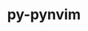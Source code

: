 ---
title: "py-pynvim"
layout: cache
categories: [package, develop]
meta: {"versions": ["0.4.3"], "compilers": ["apple-clang@=15.0.0", "gcc@=10.2.1", "gcc@=7.5.0"], "oss": ["centos7", "ubuntu18.04", "ventura"], "platforms": ["darwin", "linux"], "targets": ["aarch64", "x86_64_v3"], "stacks": ["developer-tools", "developer-tools-darwin", "developer-tools-manylinux2014", "root"], "num_specs": 14, "num_specs_by_stack": {"developer-tools-darwin": 5, "root": 14, "developer-tools-manylinux2014": 5, "developer-tools": 4}}
spec_details: [{"hash": "c4eel5pjdxczcqd55db3gupwnk6ksf4o", "compiler": "apple-clang@=15.0.0", "versions": ["0.4.3"], "os": "ventura", "platform": "darwin", "target": "aarch64", "variants": ["build_system=python_pip"], "stacks": ["developer-tools-darwin", "root"], "size": "-", "tarball": "https://binaries.spack.io/develop/build_cache/darwin-ventura-aarch64/apple-clang-15.0.0/py-pynvim-0.4.3/darwin-ventura-aarch64-apple-clang-15.0.0-py-pynvim-0.4.3-c4eel5pjdxczcqd55db3gupwnk6ksf4o.spack"}, {"hash": "et46axwvakdigkx733oa5is7wy64vq7k", "compiler": "apple-clang@=15.0.0", "versions": ["0.4.3"], "os": "ventura", "platform": "darwin", "target": "aarch64", "variants": ["build_system=python_pip"], "stacks": ["developer-tools-darwin", "root"], "size": "-", "tarball": "https://binaries.spack.io/develop/build_cache/darwin-ventura-aarch64/apple-clang-15.0.0/py-pynvim-0.4.3/darwin-ventura-aarch64-apple-clang-15.0.0-py-pynvim-0.4.3-et46axwvakdigkx733oa5is7wy64vq7k.spack"}, {"hash": "hxcacorpp7hnieiib7vqiwsbspru6nz2", "compiler": "apple-clang@=15.0.0", "versions": ["0.4.3"], "os": "ventura", "platform": "darwin", "target": "aarch64", "variants": ["build_system=python_pip"], "stacks": ["developer-tools-darwin", "root"], "size": "-", "tarball": "https://binaries.spack.io/develop/build_cache/darwin-ventura-aarch64/apple-clang-15.0.0/py-pynvim-0.4.3/darwin-ventura-aarch64-apple-clang-15.0.0-py-pynvim-0.4.3-hxcacorpp7hnieiib7vqiwsbspru6nz2.spack"}, {"hash": "nqchctta4r33fbx6ggsd6kol3bwf6763", "compiler": "apple-clang@=15.0.0", "versions": ["0.4.3"], "os": "ventura", "platform": "darwin", "target": "aarch64", "variants": ["build_system=python_pip"], "stacks": ["developer-tools-darwin", "root"], "size": "-", "tarball": "https://binaries.spack.io/develop/build_cache/darwin-ventura-aarch64/apple-clang-15.0.0/py-pynvim-0.4.3/darwin-ventura-aarch64-apple-clang-15.0.0-py-pynvim-0.4.3-nqchctta4r33fbx6ggsd6kol3bwf6763.spack"}, {"hash": "ob4idwpt2zxya5e2q7xndlirzxbt5ztv", "compiler": "apple-clang@=15.0.0", "versions": ["0.4.3"], "os": "ventura", "platform": "darwin", "target": "aarch64", "variants": ["build_system=python_pip"], "stacks": ["developer-tools-darwin", "root"], "size": "-", "tarball": "https://binaries.spack.io/develop/build_cache/darwin-ventura-aarch64/apple-clang-15.0.0/py-pynvim-0.4.3/darwin-ventura-aarch64-apple-clang-15.0.0-py-pynvim-0.4.3-ob4idwpt2zxya5e2q7xndlirzxbt5ztv.spack"}, {"hash": "432x2juormgrjzeezban6v2g2dbulovd", "compiler": "gcc@=10.2.1", "versions": ["0.4.3"], "os": "centos7", "platform": "linux", "target": "x86_64_v3", "variants": ["build_system=python_pip"], "stacks": ["root", "developer-tools-manylinux2014"], "size": "-", "tarball": "https://binaries.spack.io/develop/build_cache/linux-centos7-x86_64_v3/gcc-10.2.1/py-pynvim-0.4.3/linux-centos7-x86_64_v3-gcc-10.2.1-py-pynvim-0.4.3-432x2juormgrjzeezban6v2g2dbulovd.spack"}, {"hash": "awdr7dal6tlylaswqjcu6zjccrmlusyv", "compiler": "gcc@=10.2.1", "versions": ["0.4.3"], "os": "centos7", "platform": "linux", "target": "x86_64_v3", "variants": ["build_system=python_pip"], "stacks": ["root", "developer-tools-manylinux2014"], "size": "-", "tarball": "https://binaries.spack.io/develop/build_cache/linux-centos7-x86_64_v3/gcc-10.2.1/py-pynvim-0.4.3/linux-centos7-x86_64_v3-gcc-10.2.1-py-pynvim-0.4.3-awdr7dal6tlylaswqjcu6zjccrmlusyv.spack"}, {"hash": "jlzeo6ripif57wscq4w6ylgphodjwyoe", "compiler": "gcc@=10.2.1", "versions": ["0.4.3"], "os": "centos7", "platform": "linux", "target": "x86_64_v3", "variants": ["build_system=python_pip"], "stacks": ["root", "developer-tools-manylinux2014"], "size": "-", "tarball": "https://binaries.spack.io/develop/build_cache/linux-centos7-x86_64_v3/gcc-10.2.1/py-pynvim-0.4.3/linux-centos7-x86_64_v3-gcc-10.2.1-py-pynvim-0.4.3-jlzeo6ripif57wscq4w6ylgphodjwyoe.spack"}, {"hash": "nnmv4dgtrnsug2vswkul7dojr3b5qlbw", "compiler": "gcc@=10.2.1", "versions": ["0.4.3"], "os": "centos7", "platform": "linux", "target": "x86_64_v3", "variants": ["build_system=python_pip"], "stacks": ["root", "developer-tools-manylinux2014"], "size": "-", "tarball": "https://binaries.spack.io/develop/build_cache/linux-centos7-x86_64_v3/gcc-10.2.1/py-pynvim-0.4.3/linux-centos7-x86_64_v3-gcc-10.2.1-py-pynvim-0.4.3-nnmv4dgtrnsug2vswkul7dojr3b5qlbw.spack"}, {"hash": "ulfkrj3eo23j4dkpyjd5z3gsyuesrvj7", "compiler": "gcc@=10.2.1", "versions": ["0.4.3"], "os": "centos7", "platform": "linux", "target": "x86_64_v3", "variants": ["build_system=python_pip"], "stacks": ["root", "developer-tools-manylinux2014"], "size": "-", "tarball": "https://binaries.spack.io/develop/build_cache/linux-centos7-x86_64_v3/gcc-10.2.1/py-pynvim-0.4.3/linux-centos7-x86_64_v3-gcc-10.2.1-py-pynvim-0.4.3-ulfkrj3eo23j4dkpyjd5z3gsyuesrvj7.spack"}, {"hash": "2oi6jjadru3npio6gneqvz3rz6cggk5q", "compiler": "gcc@=7.5.0", "versions": ["0.4.3"], "os": "ubuntu18.04", "platform": "linux", "target": "x86_64_v3", "variants": ["build_system=python_pip"], "stacks": ["developer-tools", "root"], "size": "-", "tarball": "https://binaries.spack.io/develop/build_cache/linux-ubuntu18.04-x86_64_v3/gcc-7.5.0/py-pynvim-0.4.3/linux-ubuntu18.04-x86_64_v3-gcc-7.5.0-py-pynvim-0.4.3-2oi6jjadru3npio6gneqvz3rz6cggk5q.spack"}, {"hash": "msqmykv6mjoyqzpxlvmna5pt43ysugzx", "compiler": "gcc@=7.5.0", "versions": ["0.4.3"], "os": "ubuntu18.04", "platform": "linux", "target": "x86_64_v3", "variants": ["build_system=python_pip"], "stacks": ["developer-tools", "root"], "size": "-", "tarball": "https://binaries.spack.io/develop/build_cache/linux-ubuntu18.04-x86_64_v3/gcc-7.5.0/py-pynvim-0.4.3/linux-ubuntu18.04-x86_64_v3-gcc-7.5.0-py-pynvim-0.4.3-msqmykv6mjoyqzpxlvmna5pt43ysugzx.spack"}, {"hash": "qjif35df3awvcxhcix4fuerulv63loub", "compiler": "gcc@=7.5.0", "versions": ["0.4.3"], "os": "ubuntu18.04", "platform": "linux", "target": "x86_64_v3", "variants": ["build_system=python_pip"], "stacks": ["developer-tools", "root"], "size": "-", "tarball": "https://binaries.spack.io/develop/build_cache/linux-ubuntu18.04-x86_64_v3/gcc-7.5.0/py-pynvim-0.4.3/linux-ubuntu18.04-x86_64_v3-gcc-7.5.0-py-pynvim-0.4.3-qjif35df3awvcxhcix4fuerulv63loub.spack"}, {"hash": "xmxwi6ytowpdsspz5jn5i2pjt4coexsw", "compiler": "gcc@=7.5.0", "versions": ["0.4.3"], "os": "ubuntu18.04", "platform": "linux", "target": "x86_64_v3", "variants": ["build_system=python_pip"], "stacks": ["developer-tools", "root"], "size": "-", "tarball": "https://binaries.spack.io/develop/build_cache/linux-ubuntu18.04-x86_64_v3/gcc-7.5.0/py-pynvim-0.4.3/linux-ubuntu18.04-x86_64_v3-gcc-7.5.0-py-pynvim-0.4.3-xmxwi6ytowpdsspz5jn5i2pjt4coexsw.spack"}]
---